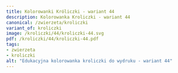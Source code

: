 ```yaml
---
title: Kolorowanki Króliczki - wariant 44
description: Kolorowanka Kroliczki - wariant 44
canonical: /zwierzeta/kroliczki
variant_of: kroliczki
image: /kroliczki/44/kroliczki-44.svg
pdf: /kroliczki/44/kroliczki-44.pdf
tags:
- zwierzeta
- kroliczki
alt: "Edukacyjna kolorowanka kroliczki do wydruku - wariant 44"
---
```

